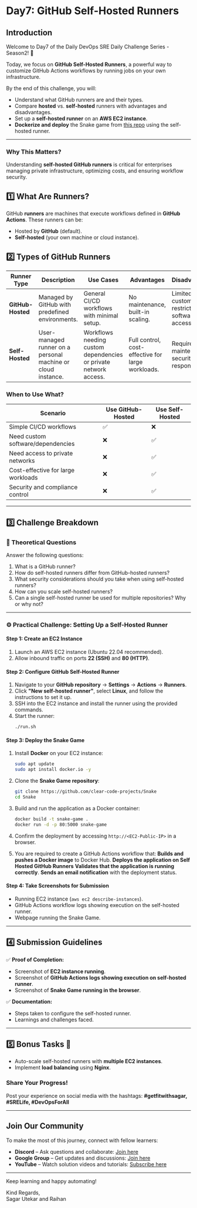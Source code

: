 # Day7: GitHub Self-Hosted Runners

## Introduction
Welcome to Day7 of the Daily DevOps SRE Daily Challenge Series - Season2! 🎉

Today, we focus on **GitHub Self-Hosted Runners**, a powerful way to customize GitHub Actions workflows by running jobs on your own infrastructure.

By the end of this challenge, you will:
- Understand what GitHub runners are and their types.
- Compare **hosted** vs. **self-hosted** runners with advantages and disadvantages.
- Set up a **self-hosted runner** on an **AWS EC2 instance**.
- **Dockerize and deploy** the Snake game from [this repo](https://github.com/clear-code-projects/Snake) using the self-hosted runner.

---

### **Why This Matters?**
Understanding **self-hosted GitHub runners** is critical for enterprises managing private infrastructure, optimizing costs, and ensuring workflow security.

## 1️⃣ What Are Runners?

GitHub **runners** are machines that execute workflows defined in **GitHub Actions**. These runners can be:
- Hosted by **GitHub** (default).
- **Self-hosted** (your own machine or cloud instance).


## 2️⃣ Types of GitHub Runners

| Runner Type      | Description | Use Cases | Advantages | Disadvantages |
|-----------------|-------------|-----------|-------------|---------------|
| **GitHub-Hosted** | Managed by GitHub with predefined environments. | General CI/CD workflows with minimal setup. | No maintenance, built-in scaling. | Limited customization, restricted software access. |
| **Self-Hosted** | User-managed runner on a personal machine or cloud instance. | Workflows needing custom dependencies or private network access. | Full control, cost-effective for large workloads. | Requires maintenance, security responsibility. |

### When to Use What?

| Scenario | Use **GitHub-Hosted** | Use **Self-Hosted** |
|----------|---------------------|---------------------|
| Simple CI/CD workflows | ✅ | ❌ |
| Need custom software/dependencies | ❌ | ✅ |
| Need access to private networks | ❌ | ✅ |
| Cost-effective for large workloads | ❌ | ✅ |
| Security and compliance control | ❌ | ✅ |

---

## 3️⃣ Challenge Breakdown

### **📝 Theoretical Questions**
Answer the following questions:
1. What is a GitHub runner?
2. How do self-hosted runners differ from GitHub-hosted runners?
3. What security considerations should you take when using self-hosted runners?
4. How can you scale self-hosted runners?
5. Can a single self-hosted runner be used for multiple repositories? Why or why not?

---

### **⚙️ Practical Challenge: Setting Up a Self-Hosted Runner**

#### **Step 1: Create an EC2 Instance**
1. Launch an AWS EC2 instance (Ubuntu 22.04 recommended).
2. Allow inbound traffic on ports **22 (SSH)** and **80 (HTTP)**.

#### **Step 2: Configure GitHub Self-Hosted Runner**
1. Navigate to your **GitHub repository** → **Settings** → **Actions** → **Runners**.
2. Click **"New self-hosted runner"**, select **Linux**, and follow the instructions to set it up.
3. SSH into the EC2 instance and install the runner using the provided commands.
4. Start the runner:
   ```bash
   ./run.sh
   ```

#### **Step 3: Deploy the Snake Game**
1. Install **Docker** on your EC2 instance:
   ```bash
   sudo apt update
   sudo apt install docker.io -y
   ```
2. Clone the **Snake Game repository**:
   ```bash
   git clone https://github.com/clear-code-projects/Snake
   cd Snake
   ```
3. Build and run the application as a Docker container:
   ```bash
   docker build -t snake-game .
   docker run -d -p 80:5000 snake-game
   ```
4. Confirm the deployment by accessing `http://<EC2-Public-IP>` in a browser.

5. You are required to create a GitHub Actions workflow that:
 **Builds and pushes a Docker image** to Docker Hub.
 **Deploys the application on Self Hosted GitHub Runners**
 **Validates that the application is running correctly**.
 **Sends an email notification** with the deployment status.

#### **Step 4: Take Screenshots for Submission**
- Running EC2 instance (`aws ec2 describe-instances`).
- GitHub Actions workflow logs showing execution on the self-hosted runner.
- Webpage running the Snake Game.

---

## 4️⃣ Submission Guidelines

✅ **Proof of Completion:**
- Screenshot of **EC2 instance running**.
- Screenshot of **GitHub Actions logs showing execution on self-hosted runner**.
- Screenshot of **Snake Game running in the browser**.

✅ **Documentation:**
- Steps taken to configure the self-hosted runner.
- Learnings and challenges faced.

---

## 5️⃣ Bonus Tasks 🎯
- Auto-scale self-hosted runners with **multiple EC2 instances**.
- Implement **load balancing** using **Nginx**.

### **Share Your Progress!**
Post your experience on social media with the hashtags: **#getfitwithsagar, #SRELife, #DevOpsForAll**

---

## **Join Our Community** 

To make the most of this journey, connect with fellow learners:
- **Discord** – Ask questions and collaborate: [Join here](https://discord.gg/mNDm39qB8t)
- **Google Group** – Get updates and discussions: [Join here](https://groups.google.com/forum/#!forum/daily-devops-sre-challenge-series/join)
- **YouTube** – Watch solution videos and tutorials: [Subscribe here](https://www.youtube.com/@Sagar.Utekar)

---

Keep learning and happy automating!

Kind Regards,  
Sagar Utekar and Raihan
